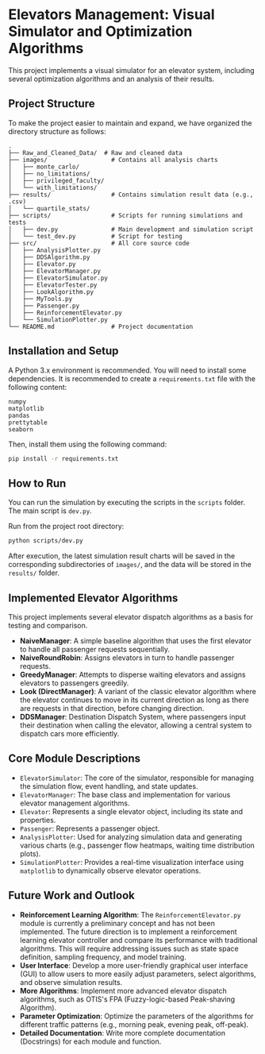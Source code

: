 # Elevators Management: Visual Simulator and Optimization Algorithms

This project implements a visual simulator for an elevator system, including several optimization algorithms and an analysis of their results.

## Project Structure

To make the project easier to maintain and expand, we have organized the directory structure as follows:

```
.
├── Raw_and_Cleaned_Data/  # Raw and cleaned data
├── images/                  # Contains all analysis charts
│   ├── monte_carlo/
│   ├── no_limitations/
│   ├── privileged_faculty/
│   └── with_limitations/
├── results/                 # Contains simulation result data (e.g., .csv)
│   └── quartile_stats/
├── scripts/                 # Scripts for running simulations and tests
│   ├── dev.py               # Main development and simulation script
│   └── test_dev.py          # Script for testing
├── src/                     # All core source code
│   ├── AnalysisPlotter.py
│   ├── DDSAlgorithm.py
│   ├── Elevator.py
│   ├── ElevatorManager.py
│   ├── ElevatorSimulator.py
│   ├── ElevatorTester.py
│   ├── LookAlgorithm.py
│   ├── MyTools.py
│   ├── Passenger.py
│   ├── ReinforcementElevator.py
│   └── SimulationPlotter.py
└── README.md                # Project documentation
```

## Installation and Setup

A Python 3.x environment is recommended. You will need to install some dependencies. It is recommended to create a `requirements.txt` file with the following content:

```
numpy
matplotlib
pandas
prettytable
seaborn
```

Then, install them using the following command:
```bash
pip install -r requirements.txt
```

## How to Run

You can run the simulation by executing the scripts in the `scripts` folder. The main script is `dev.py`.

Run from the project root directory:
```bash
python scripts/dev.py
```
After execution, the latest simulation result charts will be saved in the corresponding subdirectories of `images/`, and the data will be stored in the `results/` folder.

## Implemented Elevator Algorithms

This project implements several elevator dispatch algorithms as a basis for testing and comparison.

*   **NaiveManager**: A simple baseline algorithm that uses the first elevator to handle all passenger requests sequentially.
*   **NaiveRoundRobin**: Assigns elevators in turn to handle passenger requests.
*   **GreedyManager**: Attempts to disperse waiting elevators and assigns elevators to passengers greedily.
*   **Look (DirectManager)**: A variant of the classic elevator algorithm where the elevator continues to move in its current direction as long as there are requests in that direction, before changing direction.
*   **DDSManager**: Destination Dispatch System, where passengers input their destination when calling the elevator, allowing a central system to dispatch cars more efficiently.

## Core Module Descriptions

*   `ElevatorSimulator`: The core of the simulator, responsible for managing the simulation flow, event handling, and state updates.
*   `ElevatorManager`: The base class and implementation for various elevator management algorithms.
*   `Elevator`: Represents a single elevator object, including its state and properties.
*   `Passenger`: Represents a passenger object.
*   `AnalysisPlotter`: Used for analyzing simulation data and generating various charts (e.g., passenger flow heatmaps, waiting time distribution plots).
*   `SimulationPlotter`: Provides a real-time visualization interface using `matplotlib` to dynamically observe elevator operations.

## Future Work and Outlook

*   **Reinforcement Learning Algorithm**: The `ReinforcementElevator.py` module is currently a preliminary concept and has not been implemented. The future direction is to implement a reinforcement learning elevator controller and compare its performance with traditional algorithms. This will require addressing issues such as state space definition, sampling frequency, and model training.
*   **User Interface**: Develop a more user-friendly graphical user interface (GUI) to allow users to more easily adjust parameters, select algorithms, and observe simulation results.
*   **More Algorithms**: Implement more advanced elevator dispatch algorithms, such as OTIS's FPA (Fuzzy-logic-based Peak-shaving Algorithm).
*   **Parameter Optimization**: Optimize the parameters of the algorithms for different traffic patterns (e.g., morning peak, evening peak, off-peak).
*   **Detailed Documentation**: Write more complete documentation (Docstrings) for each module and function.
